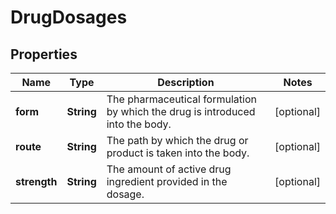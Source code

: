 # DrugDosages

## Properties
Name | Type | Description | Notes
------------ | ------------- | ------------- | -------------
**form** | **String** | The pharmaceutical formulation by which the drug is introduced into the body. |  [optional]
**route** | **String** | The path by which the drug or product is taken into the body. |  [optional]
**strength** | **String** | The amount of active drug ingredient provided in the dosage. |  [optional]
